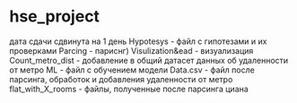 # hse_project
дата сдачи сдвинута на 1 день
Hypotesys - файл с гипотезами и их проверками
Parcing - париснг)
Visulization&ead - визуализация
Count_metro_dist - добавление в общий датасет данных об удаленности от метро
ML - файл с обучением модели
Data.csv - файл после парсинга, обработок и добавления удаленности от метро
flat_with_X_rooms - файлы, полученные после парсинга циана
